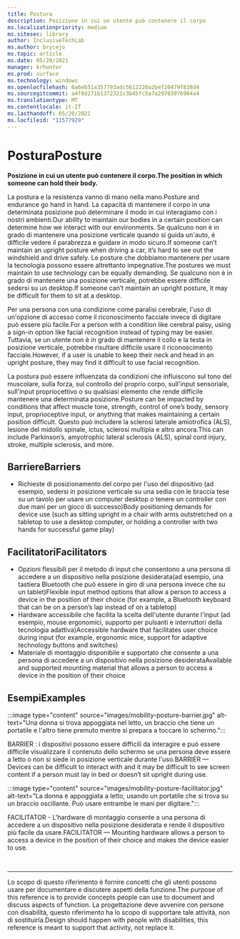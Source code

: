 ```yaml
---
title: Postura
description: Posizione in cui un utente può contenere il corpo
ms.localizationpriority: medium
ms.sitesec: library
author: InclusiveTechLab
ms.author: brycejo
ms.topic: article
ms.date: 05/20/2021
manager: krhunter
ms.prod: surface
ms.technology: windows
ms.openlocfilehash: 6a6eb51a357793adc5612220a2bef20479f838d4
ms.sourcegitcommit: a4f8d271b1372321c3b45fc5a7a29703976964a4
ms.translationtype: MT
ms.contentlocale: it-IT
ms.lasthandoff: 05/20/2021
ms.locfileid: "11577929"
---
```

# <a name="posture"></a><span data-ttu-id="a1d9f-103">Postura</span><span class="sxs-lookup"><span data-stu-id="a1d9f-103">Posture</span></span>

**<span data-ttu-id="a1d9f-104">Posizione in cui un utente può contenere il corpo.</span><span class="sxs-lookup"><span data-stu-id="a1d9f-104">The position in which someone can hold their body.</span></span>**

<span data-ttu-id="a1d9f-105">La postura e la resistenza vanno di mano nella mano.</span><span class="sxs-lookup"><span data-stu-id="a1d9f-105">Posture and endurance go hand in hand.</span></span> <span data-ttu-id="a1d9f-106">La capacità di mantenere il corpo in una determinata posizione può determinare il modo in cui interagiamo con i nostri ambienti.</span><span class="sxs-lookup"><span data-stu-id="a1d9f-106">Our ability to maintain our bodies in a certain position can determine how we interact with our environments.</span></span> <span data-ttu-id="a1d9f-107">Se qualcuno non è in grado di mantenere una posizione verticale quando si guida un'auto, è difficile vedere il parabrezza e guidare in modo sicuro.</span><span class="sxs-lookup"><span data-stu-id="a1d9f-107">If someone can’t maintain an upright posture when driving a car, it’s hard to see out the windshield and drive safely.</span></span> <span data-ttu-id="a1d9f-108">Le posture che dobbiamo mantenere per usare la tecnologia possono essere altrettanto impegnative.</span><span class="sxs-lookup"><span data-stu-id="a1d9f-108">The postures we must maintain to use technology can be equally demanding.</span></span> <span data-ttu-id="a1d9f-109">Se qualcuno non è in grado di mantenere una posizione verticale, potrebbe essere difficile sedersi su un desktop.</span><span class="sxs-lookup"><span data-stu-id="a1d9f-109">If someone can’t maintain an upright posture, it may be difficult for them to sit at a desktop.</span></span>

<span data-ttu-id="a1d9f-110">Per una persona con una condizione come paralisi cerebrale, l'uso di un'opzione di accesso come il riconoscimento facciale invece di digitare può essere più facile.</span><span class="sxs-lookup"><span data-stu-id="a1d9f-110">For a person with a condition like cerebral palsy, using a sign-in option like facial recognition instead of typing may be easier.</span></span> <span data-ttu-id="a1d9f-111">Tuttavia, se un utente non è in grado di mantenere il collo e la testa in posizione verticale, potrebbe risultare difficile usare il riconoscimento facciale.</span><span class="sxs-lookup"><span data-stu-id="a1d9f-111">However, if a user is unable to keep their neck and head in an upright posture, they may find it difficult to use facial recognition.</span></span>

<span data-ttu-id="a1d9f-112">La postura può essere influenzata da condizioni che influiscono sul tono del muscolare, sulla forza, sul controllo del proprio corpo, sull'input sensoriale, sull'input propriocettivo o su qualsiasi elemento che rende difficile mantenere una determinata posizione.</span><span class="sxs-lookup"><span data-stu-id="a1d9f-112">Posture can be impacted by conditions that affect muscle tone, strength, control of one’s body, sensory input, proprioceptive input, or anything that makes maintaining a certain position difficult.</span></span> <span data-ttu-id="a1d9f-113">Questo può includere la sclerosi laterale amiotrofica (ALS), lesione del midollo spinale, ictus, sclerosi multipla e altro ancora.</span><span class="sxs-lookup"><span data-stu-id="a1d9f-113">This can include Parkinson’s, amyotrophic lateral sclerosis (ALS), spinal cord injury, stroke, multiple sclerosis, and more.</span></span>


## <a name="barriers"></a><span data-ttu-id="a1d9f-114">Barriere</span><span class="sxs-lookup"><span data-stu-id="a1d9f-114">Barriers</span></span>
* <span data-ttu-id="a1d9f-115">Richieste di posizionamento del corpo per l'uso del dispositivo (ad esempio, sedersi in posizione verticale su una sedia con le braccia tese su un tavolo per usare un computer desktop o tenere un controller con due mani per un gioco di successo)</span><span class="sxs-lookup"><span data-stu-id="a1d9f-115">Body positioning demands for device use (such as sitting upright in a chair with arms outstretched on a tabletop to use a desktop computer, or holding a controller with two hands for successful game play)</span></span>

## <a name="facilitators"></a><span data-ttu-id="a1d9f-116">Facilitatori</span><span class="sxs-lookup"><span data-stu-id="a1d9f-116">Facilitators</span></span>
* <span data-ttu-id="a1d9f-117">Opzioni flessibili per il metodo di input che consentono a una persona di accedere a un dispositivo nella posizione desiderata(ad esempio, una tastiera Bluetooth che può essere in giro di una persona invece che su un tablet)</span><span class="sxs-lookup"><span data-stu-id="a1d9f-117">Flexible input method options that allow a person to access a device in the position of their choice (for example, a Bluetooth keyboard that can be on a person’s lap instead of on a tabletop)</span></span>
* <span data-ttu-id="a1d9f-118">Hardware accessibile che facilita la scelta dell'utente durante l'input (ad esempio, mouse ergonomici, supporto per pulsanti e interruttori della tecnologia adattiva)</span><span class="sxs-lookup"><span data-stu-id="a1d9f-118">Accessible hardware that facilitates user choice during input (for example, ergonomic mice, support for adaptive technology buttons and switches)</span></span>
* <span data-ttu-id="a1d9f-119">Materiale di montaggio disponibile e supportato che consente a una persona di accedere a un dispositivo nella posizione desiderata</span><span class="sxs-lookup"><span data-stu-id="a1d9f-119">Available and supported mounting material that allows a person to access a device in the position of their choice</span></span>

## <a name="examples"></a><span data-ttu-id="a1d9f-120">Esempi</span><span class="sxs-lookup"><span data-stu-id="a1d9f-120">Examples</span></span>

:::image type="content" source="images/mobility-posture-barrier.jpg" alt-text="Una donna si trova appoggiata nel letto, un braccio che tiene un portatile e l'altro tiene premuto mentre si prepara a toccare lo schermo.":::

<span data-ttu-id="a1d9f-122">BARRIER : i dispositivi possono essere difficili da interagire e può essere difficile visualizzare il contenuto dello schermo se una persona deve essere a letto o non si siede in posizione verticale durante l'uso.</span><span class="sxs-lookup"><span data-stu-id="a1d9f-122">BARRIER — Devices can be difficult to interact with and it may be difficult to see screen content if a person must lay in bed or doesn’t sit upright during use.</span></span>

:::image type="content" source="images/mobility-posture-facilitator.jpg" alt-text="La donna è appoggiata a letto, usando un portatile che si trova su un braccio oscillante. Può usare entrambe le mani per digitare.":::

<span data-ttu-id="a1d9f-125">FACILITATOR - L'hardware di montaggio consente a una persona di accedere a un dispositivo nella posizione desiderata e rende il dispositivo più facile da usare.</span><span class="sxs-lookup"><span data-stu-id="a1d9f-125">FACILITATOR — Mounting hardware allows a person to access a device in the position of their choice and makes the device easier to use.</span></span>


&nbsp;

[comment]: # (Piè di pagina)
___
<span data-ttu-id="a1d9f-127">Lo scopo di questo riferimento è fornire concetti che gli utenti possono usare per documentare e discutere aspetti della funzione.</span><span class="sxs-lookup"><span data-stu-id="a1d9f-127">The purpose of this reference is to provide concepts people can use to document and discuss aspects of function.</span></span> <span data-ttu-id="a1d9f-128">La progettazione deve avvenire con persone con disabilità, questo riferimento ha lo scopo di supportare tale attività, non di sostituirla.</span><span class="sxs-lookup"><span data-stu-id="a1d9f-128">Design should happen with people with disabilities, this reference is meant to support that activity, not replace it.</span></span> 